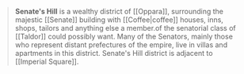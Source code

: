 > **Senate's Hill** is a wealthy district of [[Oppara]], surrounding the majestic [[Senate]] building with [[Coffee|coffee]] houses, inns, shops, tailors and anything else a member.of the senatorial class of [[Taldor]] could possibly want. Many of the Senators, mainly those who represent distant prefectures of the empire, live in villas and apartments in this district. Senate's Hill district is adjacent to [[Imperial Square]].








